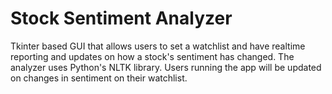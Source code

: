 # Stock Sentiment Analyzer
 Tkinter based GUI that allows users to set a watchlist and have realtime reporting and updates on how a stock's sentiment has changed. The analyzer uses Python's NLTK library. Users running the app will be updated on changes in sentiment on their watchlist.

